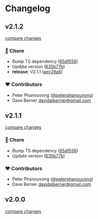 # Changelog

## v2.1.2

[compare changes](https://github.com/kinde-oss/kinde-auth-nextjs/compare/v2.1.0...v2.1.2)

### 🏡 Chore

- Bump TS dependency ([65df558](https://github.com/kinde-oss/kinde-auth-nextjs/commit/65df558))
- Update version ([635b77b](https://github.com/kinde-oss/kinde-auth-nextjs/commit/635b77b))
- **release:** V2.1.1 ([aec29a6](https://github.com/kinde-oss/kinde-auth-nextjs/commit/aec29a6))

### ❤️ Contributors

- Peter Phanouvong ([@peterphanouvong](http://github.com/peterphanouvong))
- Dave Berner <davidajberner@gmail.com>

## v2.1.1

[compare changes](https://github.com/kinde-oss/kinde-auth-nextjs/compare/v2.1.0...v2.1.1)

### 🏡 Chore

- Bump TS dependency ([65df558](https://github.com/kinde-oss/kinde-auth-nextjs/commit/65df558))
- Update version ([635b77b](https://github.com/kinde-oss/kinde-auth-nextjs/commit/635b77b))

### ❤️ Contributors

- Peter Phanouvong ([@peterphanouvong](http://github.com/peterphanouvong))
- Dave Berner <davidajberner@gmail.com>

## v2.0.0

[compare changes](https://github.com/kinde-oss/kinde-auth-nextjs/compare/v2.0.0-alpha.2...v2.0.0)

